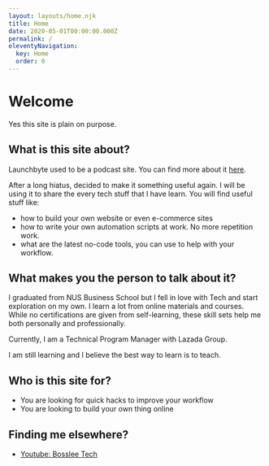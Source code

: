 ```yaml
---
layout: layouts/home.njk
title: Home
date: 2020-05-01T00:00:00.000Z
permalink: /
eleventyNavigation:
  key: Home
  order: 0
---
```

# Welcome

Yes this site is plain on purpose.

## What is this site about?

Launchbyte used to be a podcast site. You can find more about it [here](/about).

After a long hiatus, decided to make it something useful again. I will be using it to share the every tech stuff that I have learn. You will find useful stuff like: 

- how to build your own website or even e-commerce sites
- how to write your own automation scripts at work. No more repetition work.
- what are the latest no-code tools, you can use to help with your workflow.


## What makes you the person to talk about it?

I graduated from NUS Business School but I fell in love with Tech and start exploration on my own. I learn a lot from online materials and courses. While no certifications are given from self-learning, these skill sets help me both personally and professionally. 

Currently, I am a Technical Program Manager with Lazada Group.

I am still learning and I believe the best way to learn is to teach.

## Who is this site for?

- You are looking for quick hacks to improve your workflow
- You are looking to build your own thing online

## Finding me elsewhere?

* [Youtube: Bosslee Tech](https://www.youtube.com/channel/UCYZEakRmAdZ_NRpnW0RzPVQ)